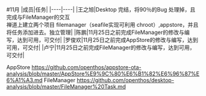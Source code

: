 #11月
|成员|任务|
|----|----|
|王之旭|Desktop 完结，将90％的Bug 处理掉，且完成与FileManager的交互<br />禅道上建立两个项目 filemanager（seafile实现可利用 chroot）,appstore，并且将任务添加进去。独立管理|
|陈鹏|11月25日之前完成FileManager的修改与编写，达到可用，可交付|
|罗俊欢|11月25日之前完成AppStore的修改与编写，达到可用，可交付|
|卢宁|11月25日之前完成FileManager的修改与编写，达到可用，可交付|

AppStore
https://github.com/openthos/appstore-ota-analysis/blob/master/AppStore%E9%9C%80%E6%B1%82%E6%96%87%E6%A1%A3.md
FileManager
https://github.com/openthos/desktop-analysis/blob/master/FileManager%20Task.md
